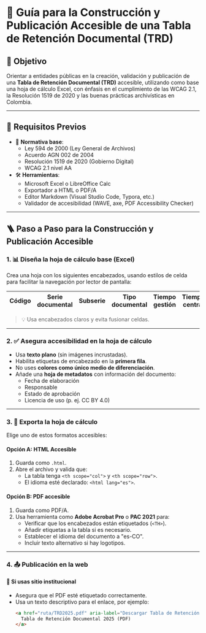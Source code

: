 # 📁 Guía para la Construcción y Publicación Accesible de una Tabla de Retención Documental (TRD)

## 🎯 Objetivo

Orientar a entidades públicas en la creación, validación y publicación de una **Tabla de Retención Documental (TRD)** accesible, utilizando como base una hoja de cálculo Excel, con énfasis en el cumplimiento de las WCAG 2.1, la Resolución 1519 de 2020 y las buenas prácticas archivísticas en Colombia.

---

## 🧰 Requisitos Previos

- 🧩 **Normativa base**:
  - Ley 594 de 2000 (Ley General de Archivos)
  - Acuerdo AGN 002 de 2004
  - Resolución 1519 de 2020 (Gobierno Digital)
  - WCAG 2.1 nivel AA
- 🛠️ **Herramientas**:
  - Microsoft Excel o LibreOffice Calc
  - Exportador a HTML o PDF/A
  - Editor Markdown (Visual Studio Code, Typora, etc.)
  - Validador de accesibilidad (WAVE, axe, PDF Accessibility Checker)

---

## 🪜 Paso a Paso para la Construcción y Publicación Accesible

### 1. 📊 Diseña la hoja de cálculo base (Excel)

Crea una hoja con los siguientes encabezados, usando estilos de celda para facilitar la navegación por lector de pantalla:

| Código | Serie documental | Subserie | Tipo documental | Tiempo gestión | Tiempo central | Disposición final | Soporte |
|--------|------------------|----------|------------------|----------------|----------------|--------------------|---------|

> 💡 Usa encabezados claros y evita fusionar celdas.

---

### 2. ✅ Asegura accesibilidad en la hoja de cálculo

- Usa **texto plano** (sin imágenes incrustadas).
- Habilita etiquetas de encabezado en la **primera fila**.
- No uses **colores como único medio de diferenciación**.
- Añade una **hoja de metadatos** con información del documento:
  - Fecha de elaboración
  - Responsable
  - Estado de aprobación
  - Licencia de uso (p. ej. CC BY 4.0)

---

### 3. 🧾 Exporta la hoja de cálculo

Elige uno de estos formatos accesibles:

#### Opción A: HTML Accesible

1. Guarda como `.html`.
2. Abre el archivo y valida que:
   - La tabla tenga `<th scope="col">` y `<th scope="row">`.
   - El idioma esté declarado: `<html lang="es">`.

#### Opción B: PDF accesible

1. Guarda como PDF/A.
2. Usa herramienta como **Adobe Acrobat Pro** o **PAC 2021** para:
   - Verificar que los encabezados están etiquetados (`<TH>`).
   - Añadir etiquetas a la tabla si es necesario.
   - Establecer el idioma del documento a "es-CO".
   - Incluir texto alternativo si hay logotipos.

---

### 4. 📤 Publicación en la web

#### 🔹 Si usas sitio institucional

- Asegura que el PDF esté etiquetado correctamente.
- Usa un texto descriptivo para el enlace, por ejemplo:
  ```html
  <a href="ruta/TRD2025.pdf" aria-label="Descargar Tabla de Retención Documental 2025 en PDF accesible">
    Tabla de Retención Documental 2025 (PDF)
  </a>
